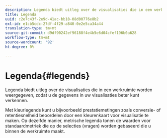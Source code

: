 ```yaml
---
description: Legenda biedt uitleg over de visualisaties die in een werkruimte worden weergegeven, zodat u de gegevens in uw visualisaties beter kunt verkennen.
title: Legenda
uuid: c2e7c43f-2e9d-41ac-bb18-08d00776e8b2
exl-id: e1cb5cdc-27df-4f29-a840-0e2e5ca34a44
translation-type: tm+mt
source-git-commit: d9df90242ef96188f4e4b5e6d04cfef196b0a628
workflow-type: tm+mt
source-wordcount: '92'
ht-degree: 0%

---
```


# Legenda{#legends}

Legenda biedt uitleg over de visualisaties die in een werkruimte worden weergegeven, zodat u de gegevens in uw visualisaties beter kunt verkennen.

Met kleurlegends kunt u bijvoorbeeld prestatiemetingen zoals conversie- of retentiesnelheid beoordelen door een kleurenkaart voor visualisatie te maken. Op dezelfde manier, metrische legenda tonen de waarden voor standaardmetriek die op de selecties (vragen) worden gebaseerd die u binnen de werkruimte maakt.
